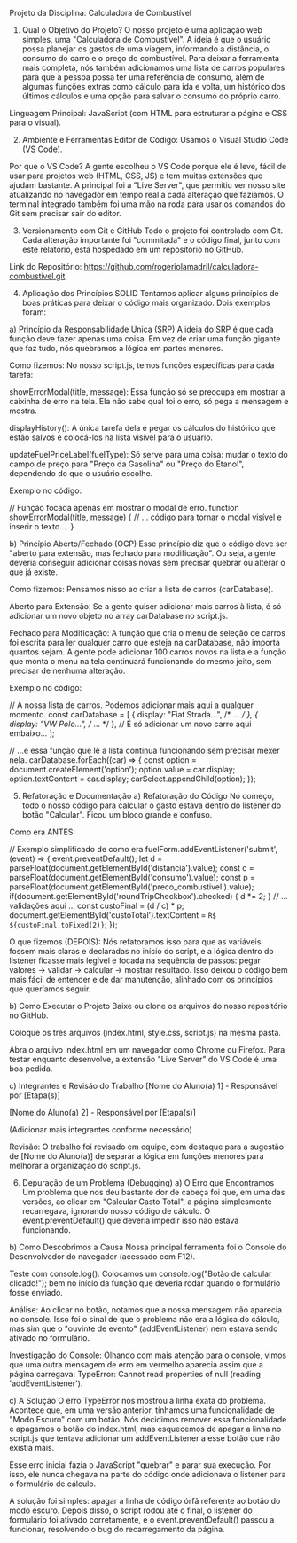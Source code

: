 Projeto da Disciplina: Calculadora de Combustível
1. Qual o Objetivo do Projeto?
O nosso projeto é uma aplicação web simples, uma "Calculadora de Combustível". A ideia é que o usuário possa planejar os gastos de uma viagem, informando a distância, o consumo do carro e o preço do combustível. Para deixar a ferramenta mais completa, nós também adicionamos uma lista de carros populares para que a pessoa possa ter uma referência de consumo, além de algumas funções extras como cálculo para ida e volta, um histórico dos últimos cálculos e uma opção para salvar o consumo do próprio carro.

Linguagem Principal: JavaScript (com HTML para estruturar a página e CSS para o visual).

2. Ambiente e Ferramentas
Editor de Código: Usamos o Visual Studio Code (VS Code).

Por que o VS Code? A gente escolheu o VS Code porque ele é leve, fácil de usar para projetos web (HTML, CSS, JS) e tem muitas extensões que ajudam bastante. A principal foi a "Live Server", que permitiu ver nosso site atualizando no navegador em tempo real a cada alteração que fazíamos. O terminal integrado também foi uma mão na roda para usar os comandos do Git sem precisar sair do editor.

3. Versionamento com Git e GitHub
Todo o projeto foi controlado com Git. Cada alteração importante foi "commitada" e o código final, junto com este relatório, está hospedado em um repositório no GitHub.

Link do Repositório: https://github.com/rogeriolamadril/calculadora-combustivel.git

4. Aplicação dos Princípios SOLID
Tentamos aplicar alguns princípios de boas práticas para deixar o código mais organizado. Dois exemplos foram:

a) Princípio da Responsabilidade Única (SRP)
A ideia do SRP é que cada função deve fazer apenas uma coisa. Em vez de criar uma função gigante que faz tudo, nós quebramos a lógica em partes menores.

Como fizemos: No nosso script.js, temos funções específicas para cada tarefa:

showErrorModal(title, message): Essa função só se preocupa em mostrar a caixinha de erro na tela. Ela não sabe qual foi o erro, só pega a mensagem e mostra.

displayHistory(): A única tarefa dela é pegar os cálculos do histórico que estão salvos e colocá-los na lista visível para o usuário.

updateFuelPriceLabel(fuelType): Só serve para uma coisa: mudar o texto do campo de preço para "Preço da Gasolina" ou "Preço do Etanol", dependendo do que o usuário escolhe.

Exemplo no código:

// Função focada apenas em mostrar o modal de erro.
function showErrorModal(title, message) {
    // ... código para tornar o modal visível e inserir o texto ...
}

b) Princípio Aberto/Fechado (OCP)
Esse princípio diz que o código deve ser "aberto para extensão, mas fechado para modificação". Ou seja, a gente deveria conseguir adicionar coisas novas sem precisar quebrar ou alterar o que já existe.

Como fizemos: Pensamos nisso ao criar a lista de carros (carDatabase).

Aberto para Extensão: Se a gente quiser adicionar mais carros à lista, é só adicionar um novo objeto no array carDatabase no script.js.

Fechado para Modificação: A função que cria o menu de seleção de carros foi escrita para ler qualquer carro que esteja na carDatabase, não importa quantos sejam. A gente pode adicionar 100 carros novos na lista e a função que monta o menu na tela continuará funcionando do mesmo jeito, sem precisar de nenhuma alteração.

Exemplo no código:

// A nossa lista de carros. Podemos adicionar mais aqui a qualquer momento.
const carDatabase = [
    { display: "Fiat Strada...", /* ... */ },
    { display: "VW Polo...", /* ... */ },
    // É só adicionar um novo carro aqui embaixo...
];

// ...e essa função que lê a lista continua funcionando sem precisar mexer nela.
carDatabase.forEach((car) => { 
    const option = document.createElement('option');
    option.value = car.display; 
    option.textContent = car.display;
    carSelect.appendChild(option);
});

5. Refatoração e Documentação
a) Refatoração do Código
No começo, todo o nosso código para calcular o gasto estava dentro do listener do botão "Calcular". Ficou um bloco grande e confuso.

Como era ANTES:

// Exemplo simplificado de como era
fuelForm.addEventListener('submit', (event) => {
    event.preventDefault();
    let d = parseFloat(document.getElementById('distancia').value);
    const c = parseFloat(document.getElementById('consumo').value);
    const p = parseFloat(document.getElementById('preco_combustivel').value);
    if(document.getElementById('roundTripCheckbox').checked) {
        d *= 2;
    }
    // ... validações aqui ...
    const custoFinal = (d / c) * p;
    document.getElementById('custoTotal').textContent = `R$ ${custoFinal.toFixed(2)}`;
});

O que fizemos (DEPOIS):
Nós refatoramos isso para que as variáveis fossem mais claras e declaradas no início do script, e a lógica dentro do listener ficasse mais legível e focada na sequência de passos: pegar valores -> validar -> calcular -> mostrar resultado. Isso deixou o código bem mais fácil de entender e de dar manutenção, alinhado com os princípios que queríamos seguir.

b) Como Executar o Projeto
Baixe ou clone os arquivos do nosso repositório no GitHub.

Coloque os três arquivos (index.html, style.css, script.js) na mesma pasta.

Abra o arquivo index.html em um navegador como Chrome ou Firefox. Para testar enquanto desenvolve, a extensão "Live Server" do VS Code é uma boa pedida.

c) Integrantes e Revisão do Trabalho
[Nome do Aluno(a) 1] - Responsável por [Etapa(s)]

[Nome do Aluno(a) 2] - Responsável por [Etapa(s)]

(Adicionar mais integrantes conforme necessário)

Revisão: O trabalho foi revisado em equipe, com destaque para a sugestão de [Nome do Aluno(a)] de separar a lógica em funções menores para melhorar a organização do script.js.

6. Depuração de um Problema (Debugging)
a) O Erro que Encontramos
Um problema que nos deu bastante dor de cabeça foi que, em uma das versões, ao clicar em "Calcular Gasto Total", a página simplesmente recarregava, ignorando nosso código de cálculo. O event.preventDefault() que deveria impedir isso não estava funcionando.

b) Como Descobrimos a Causa
Nossa principal ferramenta foi o Console do Desenvolvedor do navegador (acessado com F12).

Teste com console.log(): Colocamos um console.log("Botão de calcular clicado!"); bem no início da função que deveria rodar quando o formulário fosse enviado.

Análise: Ao clicar no botão, notamos que a nossa mensagem não aparecia no console. Isso foi o sinal de que o problema não era a lógica do cálculo, mas sim que o "ouvinte de evento" (addEventListener) nem estava sendo ativado no formulário.

Investigação do Console: Olhando com mais atenção para o console, vimos que uma outra mensagem de erro em vermelho aparecia assim que a página carregava: TypeError: Cannot read properties of null (reading 'addEventListener').

c) A Solução
O erro TypeError nos mostrou a linha exata do problema. Acontece que, em uma versão anterior, tínhamos uma funcionalidade de "Modo Escuro" com um botão. Nós decidimos remover essa funcionalidade e apagamos o botão do index.html, mas esquecemos de apagar a linha no script.js que tentava adicionar um addEventListener a esse botão que não existia mais.

Esse erro inicial fazia o JavaScript "quebrar" e parar sua execução. Por isso, ele nunca chegava na parte do código onde adicionava o listener para o formulário de cálculo.

A solução foi simples: apagar a linha de código órfã referente ao botão do modo escuro. Depois disso, o script rodou até o final, o listener do formulário foi ativado corretamente, e o event.preventDefault() passou a funcionar, resolvendo o bug do recarregamento da página.
